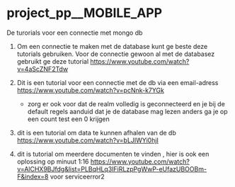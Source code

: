 # project_pp__MOBILE_APP

De turorials voor een connectie met mongo db
  1)  Om een connectie te maken met de database kunt ge beste deze tutorials gebruiken.
      Voor de connectie gewoon al met de databasez gebruikt ge deze tutorial https://www.youtube.com/watch?v=4aScZNF2Tdw

  2)  Dit is een tutorial voor een connectie met de db via een email-adress
      https://www.youtube.com/watch?v=pcNnk-k7YGk
        - zorg er ook voor dat de realm volledig is geconnecteerd en je bij de default regels aanduid dat je de database mag lezen anders ga je op een count test een 0 krijgen


  3)  dit is een tutorial om data te kunnen afhalen van de db 
      https://www.youtube.com/watch?v=bLJIWYi0hjI
      
  4)  dit is tutorial om meerdere documenten te vinden , hier is ook een oplossing op minuut 1:16 https://www.youtube.com/watch?v=AlCHX9BJfdg&list=PLBqHLq3IFiRLzpPgWwP-eUfazUBOOBm-F&index=8 voor serviceerror2
